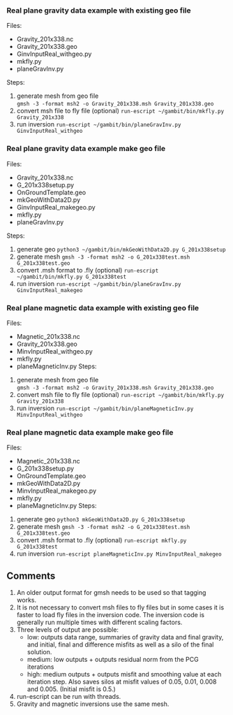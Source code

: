 ### Real plane gravity data example with existing geo file
Files:
  * Gravity\_201x338.nc
  * Gravity\_201x338.geo
  * GinvInputReal\_withgeo.py
  * mkfly.py
  * planeGravInv.py
  
Steps:
1. generate mesh from geo file  
`gmsh -3 -format msh2 -o Gravity_201x338.msh Gravity_201x338.geo`
2. convert msh file to fly file (optional)
`run-escript ~/gambit/bin/mkfly.py Gravity_201x338`
3. run inversion
`run-escript ~/gambit/bin/planeGravInv.py GinvInputReal_withgeo`

### Real plane gravity data example make geo file
Files:
  * Gravity_201x338.nc
  * G_201x338setup.py
  * OnGroundTemplate.geo
  * mkGeoWithData2D.py
  * GinvInputReal_makegeo.py
  * mkfly.py
  * planeGravInv.py
  
Steps:
1. generate geo
`python3 ~/gambit/bin/mkGeoWithData2D.py G_201x338setup`
2. generate mesh
`gmsh -3 -format msh2 -o G_201x338test.msh G_201x338test.geo`
3. convert .msh format to .fly (optional)
`run-escript ~/gambit/bin/mkfly.py G_201x338test`
4. run inversion
`run-escript ~/gambit/bin/planeGravInv.py GinvInputReal_makegeo`
  
 ### Real plane magnetic data example with existing geo file
Files:
  * Magnetic\_201x338.nc
  * Gravity\_201x338.geo
  * MinvInputReal\_withgeo.py
  * mkfly.py
  * planeMagneticInv.py
Steps:
1. generate mesh from geo file  
`gmsh -3 -format msh2 -o Gravity_201x338.msh Gravity_201x338.geo`
2. convert msh file to fly file (optional)
`run-escript ~/gambit/bin/mkfly.py Gravity_201x338`
3. run inversion
`run-escript ~/gambit/bin/planeMagneticInv.py MinvInputReal_withgeo`

### Real plane magnetic data example make geo file
Files:
  * Magnetic_201x338.nc
  * G_201x338setup.py
  * OnGroundTemplate.geo
  * mkGeoWithData2D.py
  * MinvInputReal_makegeo.py
  * mkfly.py
  * planeMagneticInv.py
Steps:
1. generate geo
`python3 mkGeoWithData2D.py G_201x338setup`
2. generate mesh
`gmsh -3 -format msh2 -o G_201x338test.msh G_201x338test.geo`
3. convert .msh format to .fly (optional)
`run-escript mkfly.py G_201x338test`
4. run inversion
`run-escript planeMagneticInv.py MinvInputReal_makegeo` 
  
  
## Comments
1. An older output format for gmsh needs to be used so that tagging works.
2. It is not necessary to convert msh files to fly files but in some cases it is faster to load fly files in the inversion code.  The inversion code is generally run multiple times with different scaling factors.
3. Three levels of output are possible:
    + low: outputs data range, summaries of gravity data and final gravity, and initial, final and difference misfits as well as a silo of the final solution.
    + medium: low outputs + outputs residual norm from the PCG iterations
    + high: medium outputs + outputs misfit and smoothing value at each iteration step.  Also saves silos at misfit values of 0.05, 0.01, 0.008 and 0.005.  (Initial misfit is 0.5.)
4. run-escript can be run with threads.
5. Gravity and magnetic inversions use the same mesh.

